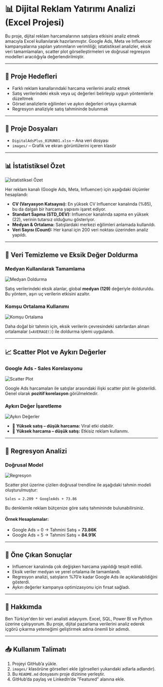 
# 📊 Dijital Reklam Yatırımı Analizi (Excel Projesi)

Bu proje, dijital reklam harcamalarının satışlara etkisini analiz etmek amacıyla Excel kullanılarak hazırlanmıştır. Google Ads, Meta ve Influencer kampanyalarına yapılan yatırımların verimliliği; istatistiksel analizler, eksik veri tamamlamaları, scatter plot görselleştirmeleri ve doğrusal regresyon modelleri aracılığıyla değerlendirilmiştir.

---

## 🎯 Proje Hedefleri
- Farklı reklam kanallarındaki harcama verilerini analiz etmek
- Satış verilerindeki eksik veya uç değerleri belirleyip uygun yöntemlerle düzeltmek
- Görsel analizlerle eğilimleri ve aykırı değerleri ortaya çıkarmak
- Regresyon analiziyle satış tahmininde bulunmak

---

## 📁 Proje Dosyaları
- `DigitalAdsPlus_01RUN01.xlsx` – Ana veri dosyası
- `images/` – Grafik ve ekran görüntülerini içeren klasör

---

## 📊 İstatistiksel Özet

![İstatistiksel Özet](images/stat_summary.png)

Her reklam kanalı (Google Ads, Meta, Influencer) için aşağıdaki ölçümler hesaplandı:

- **CV (Varyasyon Katsayısı):** En yüksek CV Influencer kanalında (%85), bu da dalgalı bir harcama yapısını işaret ediyor.
- **Standart Sapma (STD_DEV):** Influencer kanalında sapma en yüksek (22), verinin tutarsız olduğunu gösteriyor.
- **Medyan & Ortalama:** Satışlardaki merkezi eğilimleri anlamada kullanıldı.
- **Veri Sayısı (Count):** Her kanal için 200 veri noktası üzerinden analiz yapıldı.

---

## 🧹 Veri Temizleme ve Eksik Değer Doldurma

### Medyan Kullanılarak Tamamlama

![Medyan Doldurma](images/median_fill.png)

Satış verilerindeki eksik alanlar, global **medyan (129)** değeriyle dolduruldu. Bu yöntem, aşırı uç verilerin etkisini azaltır.

### Komşu Ortalama Kullanımı

![Komşu Ortalama](images/local_average.png)

Daha doğal bir tahmin için, eksik verilerin çevresindeki satırlardan alınan ortalamalar (`=AVERAGE()`) ile doldurma işlemi uygulandı.

---

## 📈 Scatter Plot ve Aykırı Değerler

### Google Ads - Sales Korelasyonu

![Scatter Plot](images/scatter_plot.png)

Google Ads harcamaları ile satışlar arasındaki ilişki scatter plot ile gösterildi. Genel olarak **pozitif korelasyon** görülmektedir.

### Aykırı Değer İşaretleme

![Aykırı Değerler](images/outliers_marked.png)

- 🔵 **Yüksek satış – düşük harcama:** Viral etki olabilir.
- 🔴 **Yüksek harcama – düşük satış:** Etkisiz reklam kullanımı.

---

## 📐 Regresyon Analizi

### Doğrusal Model

![Regresyon](images/linear_regression.png)

Scatter plot üzerine çizilen doğrusal trendline ile aşağıdaki tahmin modeli oluşturulmuştur:

```
Sales = 2.209 * GoogleAds + 73.86
```

Bu denklemle reklam bütçenize göre satış tahmininde bulunabilirsiniz.

#### Örnek Hesaplamalar:
- Google Ads = 0 → Tahmini Satış = **73.86K**
- Google Ads = 5 → Tahmini Satış = **84.91K**

---

## 📌 Öne Çıkan Sonuçlar
- Influencer kanalında çok değişken harcama yapıldığı tespit edildi.
- Eksik veriler medyan ve yerel ortalama ile tamamlandı.
- Regresyon analizi, satışların %70’e kadar Google Ads ile açıklanabildiğini gösterdi.
- Aykırı değerler kampanya optimizasyonu için fırsat sağladı.

---

## 👤 Hakkımda

Ben Türkiye'den bir veri analisti adayıyım. Excel, SQL, Power BI ve Python üzerine çalışıyorum. Bu proje, dijital pazarlama verilerini analiz ederek içgörü çıkarma yeteneğimi geliştirmek adına önemli bir adımdı.

---

## 📥 Kullanım Talimatı

1. Projeyi GitHub’a yükle.
2. `images/` klasörüne görselleri ekle (görselleri yukarıdaki adlarla adlandır).
3. Bu `README.md` dosyasını proje dizinine yerleştir.
4. GitHub’da paylaş ve LinkedIn’de "Featured" alanına ekle.
